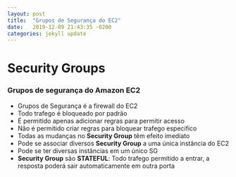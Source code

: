 ```yaml
---
layout: post
title:  "Grupos de Segurança do EC2"
date:   2019-12-09 21:43:35 -0200
categories: jekyll update
---
```


# Security Groups

### Grupos de segurança do Amazon EC2 

 - Grupos de Segurança é a firewall do EC2
- Todo trafego é bloqueado por padrão
- É permitido apenas adicionar regras para permitir acesso
- Não é permitido criar regras para bloquear trafego especifico
- Todas as mudanças no **Security Group** têm efeito imediato
- Pode se associar diversos **Security Group** a uma única instância do EC2
- Pode se ter diversas instâncias em um único SG
- **Security Group** são **STATEFUL**: Todo trafego permitido a entrar, a resposta poderá sair automaticamente em outra porta




